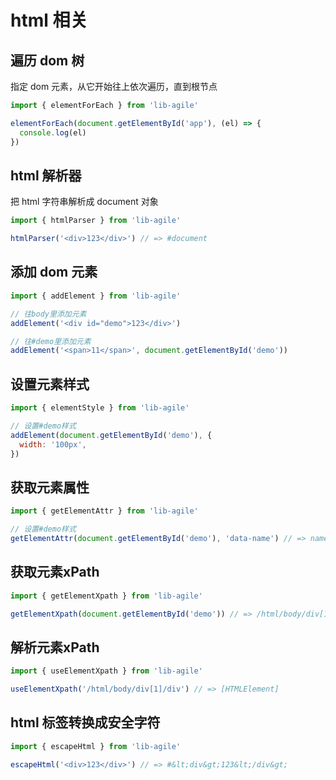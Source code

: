# html 相关

## 遍历 dom 树

指定 dom 元素，从它开始往上依次遍历，直到根节点

```javascript
import { elementForEach } from 'lib-agile'

elementForEach(document.getElementById('app'), (el) => {
  console.log(el)
})
```

## html 解析器

把 html 字符串解析成 document 对象

```javascript
import { htmlParser } from 'lib-agile'

htmlParser('<div>123</div>') // => #document
```

## 添加 dom 元素

```javascript
import { addElement } from 'lib-agile'

// 往body里添加元素
addElement('<div id="demo">123</div>')

// 往#demo里添加元素
addElement('<span>11</span>', document.getElementById('demo'))
```

## 设置元素样式

```javascript
import { elementStyle } from 'lib-agile'

// 设置#demo样式
addElement(document.getElementById('demo'), {
  width: '100px',
})
```

## 获取元素属性

```javascript
import { getElementAttr } from 'lib-agile'

// 设置#demo样式
getElementAttr(document.getElementById('demo'), 'data-name') // => name
```

## 获取元素xPath

```javascript
import { getElementXpath } from 'lib-agile'

getElementXpath(document.getElementById('demo')) // => /html/body/div[1]/div
```

## 解析元素xPath

```javascript
import { useElementXpath } from 'lib-agile'

useElementXpath('/html/body/div[1]/div') // => [HTMLElement]
```

## html 标签转换成安全字符

```javascript
import { escapeHtml } from 'lib-agile'

escapeHtml('<div>123</div>') // => #&lt;div&gt;123&lt;/div&gt;
```
